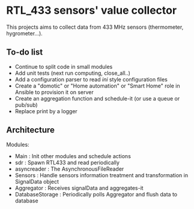 RTL_433 sensors' value collector
================================

This projects aims to collect data from 433 MHz sensors (thermometer, hygrometer...).


To-do list
----------

* Continue to split code in small modules
* Add unit tests (next run computing, close_all..)
* Add a configuration parser to read _ini_ style configuration files
* Create a "domotic" or "Home automation" or "Smart Home" role in Ansible to provision it on server
* Create an aggregation function and schedule-it (or use a queue or pub/sub)
* Replace print by a logger


Architecture
------------

Modules:
* Main : Init other modules and schedule actions
* sdr : Spawn RTL433 and read periodically
* asyncreader : The AsynchronousFileReader
* Sensors : Handle sensors information treatment and transformation in SignalData object
* Aggregator : Receives signalData and aggregates-it
* DatabaseStorage : Periodically polls Aggregator and flush data to database

[modeline]: # ( vim: set spelllang=en: )
